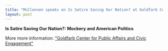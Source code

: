 ```yaml
---
title: "McClennen speaks on Is Satire Saving Our Nation? at Goldfarb Center for Public Affairs and Civic Engagement, Colby College, March 18, 2015, 7pm."
layout: post
---
```

**Is Satire Saving Our Nation?: Mockery and American Politics**

More more information: ["Goldfarb Center for Public Affairs and Civic Engagement"](http://www.colby.edu/goldfarb/upcoming-events/goldfarb-center-events/)
